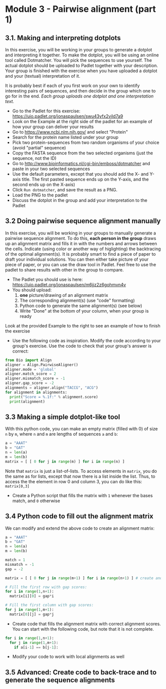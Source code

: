 # Module 3 - Pairwise alignment (part 1)
## 3.1. Making and interpreting dotplots
In this exercise, you will be working in your groups to generate a dotplot and interpreting it together. To make the dotplot, you will be using an online tool called Dotmatcher. You will pick the sequences to use yourself. The actual dotplot should be uploaded to Padlet together with your description. Your group is finished with the exercise when you have uploaded a dotplot and your (textual) interpretation of it. 

It is probably best if each of you first work on your own to identify interesting pairs of sequences, and then decide in the group which one to go for in the end. *Each group uploads one dotplot and one interpretation text.*

- Go to the Padlet for this exercise: https://uio.padlet.org/jonaspaulsen/swu43yfx2vild7a9
- Look on the Example at the right side of the padlet for an example of how your group can deliver your results
- Go to https://www.ncbi.nlm.nih.gov/ and select "Protein"
- Search for the protein name listed under your group
- Pick two protein-sequences from two random organisms of your choice (avoid "partial" sequence)
- Copy the FASTA sequence from the two selected organisms (just the sequence, not the ID)
- Go to http://www.bioinformatics.nl/cgi-bin/emboss/dotmatcher and paste in your two selected sequences
- Use the default parameters, except that you should  add the X- and Y-axis title. The first pasted sequence ends up on the Y-axis, and the second ends up on the X-axis)
- Click `Run dotmatcher`, and save the result as a PNG.
- Load the PNG to the padlet
- Discuss the dotplot in the group and add your interpretation to the Padlet

## 3.2 Doing pairwise sequence alignment manually
In this exercise, you will be working in your groups to manually generate a pairwise sequence alignment. To do this, **each person in the group** draws up an alignment matrix and fills it in with the numbers and arrows between the cells. Indicate (using color or another way of higlighting) the backtracing of the optimal alignment(s). It is probably smart to find a piece of paper to draft your individual solutions. You can then either take picture of your piece of paper, or you can use the draw tool in Padlet. Feel free to use the padlet to share results with other in the group to compare.
- The Padlet you should use is here: https://uio.padlet.org/jonaspaulsen/m6jjz2z6gohmvn4v
- You should upload:
  1. **one** picture/drawing of an alignment matrix 
  2. The corresponding alignment(s) (use "code" formatting)
  3. Python code to generate the same alignment(s) (see below)
  4. Write "Done" at the bottom of your column, when your group is ready

Look at the provided Example to the right to see an example of how to finish the exercise

- Use the following code as inspiration. Modify the code according to your group's exercise. Use the code to check that your group's answer is correct:
```python
from Bio import Align
aligner = Align.PairwiseAligner()
aligner.mode = 'global'
aligner.match_score = 2
aligner.mismatch_score = -1
aligner.gap_score = -2
alignments = aligner.align("TACCG", "ACG")
for alignment in alignments:
  print("Score = %.1f:" % alignment.score)
  print(alignment)
```

## 3.3 Making a simple dotplot-like tool
With this python code, you can make an empty matrix (filled with 0) of size `n` by `m`, where  `n` and `m` are lengths of sequences `a` and `b`:
```python
a = "AAAT"
b = "GAT"
n = len(a)
m = len(b)
matrix = [ [ 0 for j in range(m) ] for i in range(n) ]
```
Note that `matrix` is just a list-of-lists. To access elements in `matrix`, you do the same as for lists, except that now there is a list inside the list. Thus, to access the the element in row 0 and column 3, you can do like this: `matrix[0,3]`

- Create a Python script that fills the matrix with `1` whenever the bases match, and `0` otherwise

## 3.4 Python code to fill out the alignment matrix
We can modify and extend the above code to create an alignment matrix:
```python
a = "AAAT"
b = "GAT"
n = len(a)
m = len(b)

match = 1
mismatch = -1
gap = -2

matrix = [ [ 0 for j in range(m+1) ] for i in range(n+1) ] # create and fill matrix with 0s

# Fill the first row with gap scores:
for i in range(1,n+1):
  matrix[i][0] = gap*i

# Fill the first column with gap scores:
for j in range(1,m+1):
  matrix[0][j] = gap*j
```
- Create code that fills the alignment matrix with correct alignment scores. You can start with the following code, but note that it is not complete.
```python
for i in range(1,n+1):
  for j in range(1,m+1):
    if a[i-1] == b[j-1]:
```

- Modify your code to work with local alignments as well

## 3.5 Advanced: Create code to back-trace and to generate the sequence alignments
